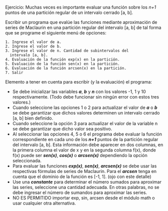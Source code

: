 Ejercicio: Muchas veces es importante evaluar una función  sobre 
los *n+1* puntos de una partición regular de un intervalo cerrado [a, b]. 

Escribir un programa que evalúe las funciones mediante aproximación de
series de Maclaurin en una partición regular del intervalo [a, b] de
tal forma que se programe el siguiente menú de opciones:

    1. Ingrese el valor de a.
    2. Ingrese el valor de b.
    3. Ingrese el valor de n. Cantidad de subintervalos del
      intervalo [a, b].
    4. Evaluación de la función exp(x) en la partición.
    5. Evaluación de la función sen(x) en la partición.
    6. Evaluación de la función arcsen(x) en la partición.
    7. Salir

Elemento a tener en cuenta para escribir (y la evaluación) el programa:

* Se debe inicializar las  variables _**a**_, _**b**_ y _**n**_ con los valores
  -1, 1 y 10 respectivamente. (Todo debe funcionar sin ningún error con
  estos tres valores.)
* Cuando seleccione las opciones 1 o 2  para actualizar el valor
  de _**a**_ o _**b**_ se debe garantizar que dichos valores determinen un
  intervalo cerrado [a, b] bien definido.
* Cuando seleccione la opción 3 para actualizar el valor de la variable
  n se debe garantizar que dicho valor sea positivo.
* Al seleccionar las opciones 4, 5 o 6 el programa debe evaluar la función
  correspondiente en cada uno de los _**n+1**_ puntos de la partición regular del
  intervalo [a, b]. Esta información debe aparecer en dos columnas, en la
  primera columna el valor de x y en la segunda columna f(x), donde f(x)
  puede ser  _**sen(x)**_, _**cos(x)**_ o _**arcsen(x)**_ dependiendo la
  opción seleccionada.
* Para evaluar las funciones _**exp(x)**_, _**sen(x)**_, _**arcsen(x)**_ se
  debe usar las respectivas fórmulas de series de Maclaurin. 
  Para el _**arcsen**_ tenga en cuenta que el dominio de la función es [-1, 1].
  (ojo con este detalle)
* Use una _**constante**_ para determinar el número sumados para aproximar
  las series, seleccione una cantidad  adecuada. En otras palabras, no se
  debe ingresar el número de sumandos para aproximar las series.
* NO ES PERMITIDO importar exp, sin, arcsen desde el módulo math o usar
  cualquier otra alternativa.